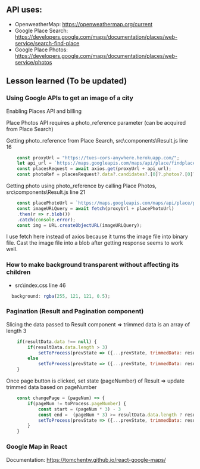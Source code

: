 ## API uses: 
* OpenweatherMap: https://openweathermap.org/current 
* Google Place Search: https://developers.google.com/maps/documentation/places/web-service/search-find-place
* Google Place Photos: https://developers.google.com/maps/documentation/places/web-service/photos

## Lesson learned (To be updated)
### Using Google APIs to get an image of a city
Enabling Places API and billing 

Place Photos API requires a photo_reference parameter (can be acquired from Place Search)

Getting photo_reference from Place Search, src\components\Result.js line 16

```javascript 
    const proxyUrl = "https://tues-cors-anywhere.herokuapp.com/"; 
    let api_url = `https://maps.googleapis.com/maps/api/place/findplacefromtext/json?input=${elem.name + "," + (elem.sys.state ? elem.sys.state + "," : '') + elem.sys.country.toLowerCase()}&inputtype=textquery&fields=name,photos&key=${process.env.REACT_APP_GG_KEY}`
    const placesRequest = await axios.get(proxyUrl + api_url);
    const photoRef = placesRequest?.data?.candidates?.[0]?.photos?.[0]?.photo_reference;
```

Getting photo using photo_reference by calling Place Photos, src\components\Result.js line 21

```javascript 
    const placePhotoUrl = `https://maps.googleapis.com/maps/api/place/photo?photoreference=${photoRef}&key=${process.env.REACT_APP_GG_KEY}&maxwidth=700&maxheight=700`;
    const imageURLQuery = await fetch(proxyUrl + placePhotoUrl)
    .then(r => r.blob())
    .catch(console.error);
    const img = URL.createObjectURL(imageURLQuery); 
```

I use fetch here instead of axios because it turns the image file into binary file. Cast the image file into a blob after getting response seems to work well. 

### How to make background transparent without affecting its children
* src\index.css line 46

```javascript 
  background: rgba(255, 121, 121, 0.5);
```

### Pagination (Result and Pagination component)
Slicing the data passed to Result component => trimmed data is an array of length 3 

```javascript 
    if(resultData.data !== null) {
        if(resultData.data.length > 3) 
            setToProcess(prevState => ({...prevState, trimmedData: resultData.data.slice(0,3), pageNumber: 1, totalPage: Math.ceil(resultData.data.length / 3)}));
        else
            setToProcess(prevState => ({...prevState, trimmedData: resultData.data, pageNumber: 1, totalPage: 1}));
    }
```

Once page button is clicked, set state (pageNumber) of Result => update trimmed data based on pageNumber 

```javascript 
    const changePage = (pageNum) => {
        if(pageNum != toProcess.pageNumber) {
            const start = (pageNum * 3) - 3
            const end =  (pageNum * 3) >= resultData.data.length ? resultData.data.length : (pageNum * 3) % resultData.data.length;
            setToProcess(prevState => ({...prevState, trimmedData: resultData.data.slice(start, end), pageNumber: pageNum}));
        }
    }
```
### Google Map in React
Documentation: https://tomchentw.github.io/react-google-maps/

<!-- # Getting Started with Create React App

This project was bootstrapped with [Create React App](https://github.com/facebook/create-react-app).

## Available Scripts

In the project directory, you can run:

### `npm start`

Runs the app in the development mode.\
Open [http://localhost:3000](http://localhost:3000) to view it in the browser.

The page will reload if you make edits.\
You will also see any lint errors in the console.

### `npm test`

Launches the test runner in the interactive watch mode.\
See the section about [running tests](https://facebook.github.io/create-react-app/docs/running-tests) for more information.

### `npm run build`

Builds the app for production to the `build` folder.\
It correctly bundles React in production mode and optimizes the build for the best performance.

The build is minified and the filenames include the hashes.\
Your app is ready to be deployed!

See the section about [deployment](https://facebook.github.io/create-react-app/docs/deployment) for more information.

### `npm run eject`

**Note: this is a one-way operation. Once you `eject`, you can’t go back!**

If you aren’t satisfied with the build tool and configuration choices, you can `eject` at any time. This command will remove the single build dependency from your project.

Instead, it will copy all the configuration files and the transitive dependencies (webpack, Babel, ESLint, etc) right into your project so you have full control over them. All of the commands except `eject` will still work, but they will point to the copied scripts so you can tweak them. At this point you’re on your own.

You don’t have to ever use `eject`. The curated feature set is suitable for small and middle deployments, and you shouldn’t feel obligated to use this feature. However we understand that this tool wouldn’t be useful if you couldn’t customize it when you are ready for it.

## Learn More

You can learn more in the [Create React App documentation](https://facebook.github.io/create-react-app/docs/getting-started).

To learn React, check out the [React documentation](https://reactjs.org/).

### Code Splitting

This section has moved here: [https://facebook.github.io/create-react-app/docs/code-splitting](https://facebook.github.io/create-react-app/docs/code-splitting)

### Analyzing the Bundle Size

This section has moved here: [https://facebook.github.io/create-react-app/docs/analyzing-the-bundle-size](https://facebook.github.io/create-react-app/docs/analyzing-the-bundle-size)

### Making a Progressive Web App

This section has moved here: [https://facebook.github.io/create-react-app/docs/making-a-progressive-web-app](https://facebook.github.io/create-react-app/docs/making-a-progressive-web-app)

### Advanced Configuration

This section has moved here: [https://facebook.github.io/create-react-app/docs/advanced-configuration](https://facebook.github.io/create-react-app/docs/advanced-configuration)

### Deployment

This section has moved here: [https://facebook.github.io/create-react-app/docs/deployment](https://facebook.github.io/create-react-app/docs/deployment)

### `npm run build` fails to minify

This section has moved here: [https://facebook.github.io/create-react-app/docs/troubleshooting#npm-run-build-fails-to-minify](https://facebook.github.io/create-react-app/docs/troubleshooting#npm-run-build-fails-to-minify) -->



